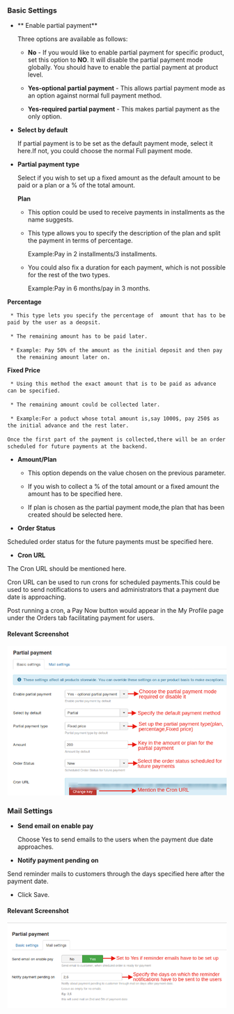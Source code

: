 ### Basic Settings


* ** Enable partial payment**

     Three options are available as follows:

    * **No** - If you would like to enable partial payment for specific product, set this option to **NO**. It will disable the partial payment mode globally. You should have to enable the partial payment at product level.

    * **Yes-optional partial payment** - This allows partial payment mode as an option against normal full payment method.

    * **Yes-required partial payment** - This makes partial payment as the only option.


* **Select by default**

  If partial payment is to be set as the default payment mode, select it here.If not, you could choose the normal Full payment mode.

* **Partial payment type**

   Select if you wish to set up a fixed amount as the default amount to be paid or a plan or a % of the total amount.

   **Plan**

     * This option could be used to receive payments in installments as the name suggests.

     * This type allows you to specify the description of the plan and split the payment  in terms of percentage.

         Example:Pay in 2 installments/3 installments.

     * You could also fix a duration for each payment, which is not possible for the rest of the two types.

         Example:Pay in 6 months/pay in 3 months.

 **Percentage**

     * This type lets you specify the percentage of  amount that has to be paid by the user as a deopsit.

     * The remaining amount has to be paid later.

     * Example: Pay 50% of the amount as the initial deposit and then pay
       the remaining amount later on.

 **Fixed Price**

     * Using this method the exact amount that is to be paid as advance can be specified.

     * The remaining amount could be collected later.

     * Example:For a poduct whose total amount is,say 1000$, pay 250$ as  the initial advance and the rest later.

    Once the first part of the payment is collected,there will be an order scheduled for future payments at the backend.

* **Amount/Plan**

    * This option depends on the value chosen on the previous parameter.

    * If you wish to collect a % of the total amount or a fixed amount the amount has to be specified here.

    * If plan is chosen as the partial payment mode,the plan that has been created should be selected here.

* **Order Status**

 Scheduled order status for the future payments must be specified here.

* **Cron URL**

 The Cron URL should be mentioned here.

 Cron URL can be used to run crons for scheduled payments.This could be used to send notifications to users and administrators that a payment due date is approaching.

 Post running a cron, a Pay Now button would appear in the My Profile  page under the Orders tab facilitating payment for users.

#### Relevant Screenshot

  ![](./assets/images/app_partialpaymentbasicsettings.png)

### Mail Settings

* **Send email on enable pay**

  Choose Yes to send emails to the users when the payment due date approaches.

* **Notify payment pending on**

 Send reminder mails to customers through the days specified here after the payment date.

* Click Save.

#### Relevant Screenshot

 ![](./assets/images/app_partialpaymentmailsettings.png)
